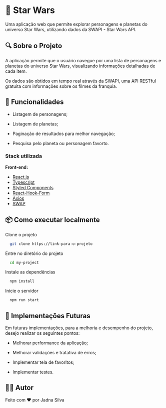 # 🌌 Star Wars

Uma aplicação web que permite explorar personagens e planetas do universo Star Wars, utilizando dados da SWAPI - Star Wars API.

## 🔍 Sobre o Projeto

A aplicação permite que o usuário navegue por uma lista de personagens e planetas do universo Star Wars, visualizando informações detalhadas de cada item.

Os dados são obtidos em tempo real através da SWAPI, uma API RESTful gratuita com informações sobre os filmes da franquia.

## 🚀 Funcionalidades

- Listagem de personagens;

- Listagem de planetas;

- Paginação de resultados para melhor navegação;

- Pesquisa pelo planeta ou personagem favorto.


### Stack utilizada

**Front-end:**

- [React.js](https://reactjs.org/docs/getting-started)
- [Typescript](https://www.typescriptlang.org/)
- [Styled Components](https://styled-components.com/)
- [React-Hook-Form](https://react-hook-form.com/api/Useform/)
- [Axios](https://axios-http.com/ptbr/docs/intro)
- [SWAP](https://swapi.dev)

## 📦 Como executar localmente

Clone o projeto

```bash
  git clone https://link-para-o-projeto
```

Entre no diretório do projeto

```bash
  cd my-project
```

Instale as dependências

```bash
  npm install
```

Inicie o servidor

```bash
  npm run start
```

## 🚧 Implementações Futuras

Em futuras implementações, para a melhoria e desempenho do projeto, desejo realizar os seguintes pontos:

- Melhorar performance da aplicação;

- Melhorar validações e tratativa de erros;

- Implementar tela de favoritos;

- Implementar testes.


## 👨‍💻 Autor

Feito com ❤️ por Jadna Silva
